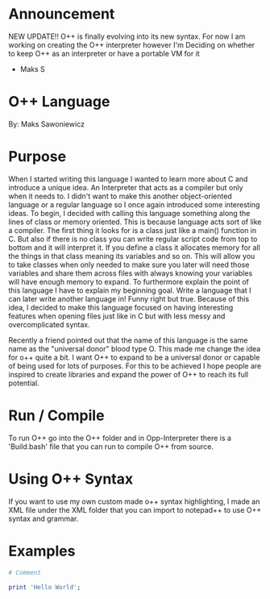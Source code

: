 # Announcement
NEW UPDATE!! O++ is finally evolving into its new syntax. For now I am working on creating the O++ interpreter however I'm Deciding on whether to keep O++ as an interpreter or have a portable VM for it 

- Maks S

# O++ Language
By: Maks Sawoniewicz

# Purpose

When I started writing this language I wanted to learn more about C and introduce a unique idea. An Interpreter that acts as a compiler but only when it needs to. I didn't want to make this another object-oriented language or a regular language so I once again introduced some interesting ideas. To begin, I decided with calling this language something along the lines of class or memory oriented. This is because language acts sort of like a compiler. The first thing it looks for is a class just like a main() function in C. But also if there is no class you can write regular script code from top to bottom and it will interpret it. If you define a class it allocates memory for all the things in that class meaning its variables and so on. This will allow you to take classes when only needed to make sure you later will need those variables and share them across files with always knowing your variables will have enough memory to expand. To furthermore explain the point of this language I have to explain my beginning goal. Write a language that I can later write another language in! Funny right but true. Because of this idea, I decided to make this language focused on having interesting features when opening files just like in C but with less messy and overcomplicated syntax.

Recently a friend pointed out that the name of this language is the same name as the "universal donor" blood type O. This made me change the idea for o++ quite a bit. I want O++ to expand to be a universal donor or capable of being used for lots of purposes. For this to be achieved I hope people are inspired to create libraries and expand the power of O++ to reach its full potential. 

# Run / Compile
To run O++ go into the O++ folder and in Opp-Interpreter there is a 'Build.bash' file that you can run to compile O++ from source.

# Using O++ Syntax
If you want to use my own custom made o++ syntax highlighting, I made an XML file under the XML folder that you can import to notepad++ to use O++ syntax and grammar.

# Examples

```ruby
# Comment

print 'Hello World';
```
